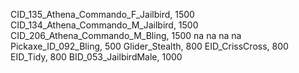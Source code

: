 CID_135_Athena_Commando_F_Jailbird, 1500
CID_134_Athena_Commando_M_Jailbird, 1500
CID_206_Athena_Commando_M_Bling, 1500
na
na
na
na
Pickaxe_ID_092_Bling, 500
Glider_Stealth, 800
EID_CrissCross, 800
EID_Tidy, 800
BID_053_JailbirdMale, 1000
